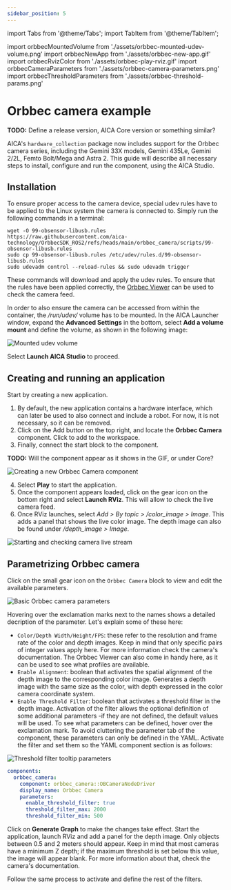 ```yaml
---
sidebar_position: 5
---
```


import Tabs from '@theme/Tabs';
import TabItem from '@theme/TabItem';

import orbbecMountedVolume from './assets/orbbec-mounted-udev-volume.png'
import orbbecNewApp from './assets/orbbec-new-app.gif'
import orbbecRvizColor from './assets/orbbec-play-rviz.gif'
import orbbecCameraParameters from './assets/orbbec-camera-parameters.png'
import orbbecThresholdParameters from './assets/orbbec-threshold-params.png'


# Orbbec camera example

**TODO:** Define a release version, AICA Core version or something similar?

AICA's `hardware_collection` package now includes support for the Orbbec camera series, including the
Gemini 33X models, Gemini 435Le, Gemini 2/2L, Femto Bolt/Mega and Astra 2. This guide will describe all
necessary steps to install, configure and run the component, using the AICA Studio.  

## Installation

To ensure proper access to the camera device, special udev rules have to be applied to the Linux system
the camera is connected to. Simply run the following commands in a terminal: 

```shell
wget -O 99-obsensor-libusb.rules https://raw.githubusercontent.com/aica-technology/OrbbecSDK_ROS2/refs/heads/main/orbbec_camera/scripts/99-obsensor-libusb.rules
sudo cp 99-obsensor-libusb.rules /etc/udev/rules.d/99-obsensor-libusb.rules
sudo udevadm control --reload-rules && sudo udevadm trigger
```

These commands will download and apply the udev rules. To ensure that the rules have been applied
correctly, the [Orbbec Viewer](https://github.com/orbbec/OrbbecSDK/releases) can be used to check 
the camera feed.

In order to also ensure the camera can be accessed from within the container, the _/run/udev/_ volume
has to be mounted. In the AICA Launcher window, expand the **Advanced Settings** in the bottom, select
**Add a volume mount** and define the volume, as shown in the following image:

<div class="text--center">
  <img src={orbbecMountedVolume} alt="Mounted udev volume" />
</div>

Select **Launch AICA Studio** to proceed. 

## Creating and running an application

Start by creating a new application. 

1. By default, the new application contains a hardware interface, which can later be used to also
connect and include a robot. For now, it is not necessary, so it can be removed. 
2. Click on the Add button on the top right, and locate the **Orbbec Camera** component. Click to add
to the workspace. 
3. Finally, connect the start block to the component.

**TODO:** Will the component appear as it shows in the GIF, or under Core? 

<div class="text--center">
  <img src={orbbecNewApp} alt="Creating a new Orbbec Camera component" />
</div>

4. Select **Play** to start the application. 
5. Once the component appears loaded, click on the gear icon on the bottom right and select
**Launch RViz**. This will allow to check the live camera feed. 
6. Once RViz launches, select _Add > By topic > /color_image > Image_. This adds a panel that shows the
live color image. The depth image can also be found under _/depth_image > Image_.

<div class="text--center">
  <img src={orbbecRvizColor} alt="Starting and checking camera live stream" />
</div>

## Parametrizing Orbbec camera

Click on the small gear icon on the `Orbbec Camera` block to view and edit the available parameters.

<div class="text--center">
  <img src={orbbecCameraParameters} alt="Basic Orbbec camera parameters" />
</div>

Hovering over the exclamation marks next to the names shows a detailed decription of the parameter. 
Let's explain some of these here:

- `Color/Depth Width/Height/FPS`: these refer to the resolution and frame rate of the color and depth
images. Keep in mind that only specific pairs of integer values apply here. For more information 
check the camera's documentation. The Orbbec Viewer can also come in handy here, as it can be used 
to see what profiles are available.
- `Enable Alignment`: boolean that activates the spatial alignment of the depth image to the
corresponding color image. Generates a depth image with the same size as the color, with depth
expressed in the color camera coordinate system. 
- `Enable Threshold Filter`: boolean that activates a threshold filter in the depth image. Activation
of the filter allows the optional definition of some additional parameters -if they are not defined, the
default values will be used. To see what parameters can be defined, hover over the exclamation mark. To 
avoid cluttering the parameter tab of the component, these parameters can only be defined in the YAML.
Activate the filter and set them so the YAML component section is as follows:

<div class="text--center">
  <img src={orbbecThresholdParameters} alt="Threshold filter tooltip parameters" />
</div>


```yaml
components:
  orbbec_camera:
    component: orbbec_camera::OBCameraNodeDriver
    display_name: Orbbec Camera
    parameters:
      enable_threshold_filter: true
      threshold_filter_max: 2000
      threshold_filter_min: 500
```

Click on **Generate Graph** to make the changes take effect. Start the application, launch RViz and add
a panel for the depth image. Only objects between 0.5 and 2 meters should appear. Keep in mind that most
cameras have a minimum Z depth; if the maximum threshold is set below this value, the image will appear
blank. For more information about that, check the camera's documentation. 

Follow the same process to activate and define the rest of the filters.  